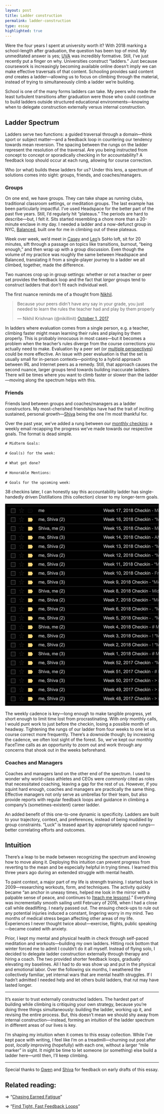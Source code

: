 ```yaml
---
layout: post
title: Ladder construction
permalink: ladder-construction
type: essay
highlighted: true
---
```


Were the four years I spent at university worth it? With 2018 marking a school-length after graduation, the question has been top of mind. My unmeditated answer is yes; [UVA](http://www.virginia.edu) was incredibly formative. Still, I’ve just recently put a finger on why. Universities construct “ladders.” Just because coursework is increasingly becoming available online doesn’t imply we can make effective traversals of that content. Schooling provides said content _and_ creates a ladder—allowing us to focus on climbing through the material, instead of trying to simultaneously climb a ladder we’re building.

School is one of the many forms ladders can take. My peers who made the least turbulent transitions after graduation were those who could continue to build ladders outside structured educational environments—knowing when to delegate construction externally versus internal construction.

## Ladder Spectrum

Ladders serve two functions: a guided traversal through a domain—think sport or subject matter—and a feedback loop in countering our tendency towards mean reversion. The spacing between the rungs on the ladder represent the resolution of the traversal. Are you being instructed from concept to concept or sporadically checking in for accountability? A feedback loop should occur at each rung, allowing for course correction.

Who (or what) builds these ladders for us? Under this lens, a spectrum of solutions comes into sight: groups, friends, and coaches/managers.

### Groups

On one end, we have groups. They can take shape as running clubs, traditional classroom settings, or meditation groups. The last example has been particularly impactful. I’ve used Headspace for the better part of the past five years. Still, I’d regularly hit “plateaus.” The periods are hard to describe—but, I felt it. Sits started resembling a chore more than a 20-minute enclave in my day. I needed a ladder and a now-defunct group in NYC, [Balanced](http://www.balanced.nyc), built one for me in climbing out of these plateaus.

Week over week, we’d meet in [Casey](https://twitter.com/CaseyRosengren) and [Leo](https://twitter.com/LeoWid)’s SoHo loft, sit for 20 minutes, sift through a passage on topics like transitions, burnout, “being enough,” and then wrap up with a group discussion. Even though the volume of my practice was roughly the same between Headspace and Balanced, translating it from a single-player journey to a ladder we all climbed, together, made the difference.

Two nuances crop up in group settings: whether or not a teacher or peer set provides the feedback loop and the fact that _larger_ groups tend to construct ladders that don’t fit each individual well.

The first nuance reminds me of a thought from [Nikhil](https://twitter.com/nikillinit).

<blockquote class="twitter-tweet" data-lang="en"><p lang="en" dir="ltr">Because your peers didn&#39;t have any say in your grade, you just needed to learn the rules the teacher had and play by them properly</p>&mdash; Nikhil Krishnan (@nikillinit) <a href="https://twitter.com/nikillinit/status/914636773447421952?ref_src=twsrc%5Etfw">October 1, 2017</a></blockquote> <script async src="https://platform.twitter.com/widgets.js" charset="utf-8"></script>

In ladders where evaluation comes from a single person, e.g. a teacher, climbing faster might mean learning their rules and playing by them properly. This is probably innocuous in most cases—but it becomes a problem when the teacher’s rules diverge from the course corrections you actually need to make. Evaluation by a peer set (or [multiple perspectives](/seek-perspectives)) could be more effective. An issue with peer evaluation is that the set is usually small for in-person contexts—pointing to a hybrid approach between IRL and Internet peers as a remedy. Still, that approach causes the second nuance, larger groups tend towards building inaccurate ladders. There will be times where you want to climb faster or slower than the ladder—moving along the spectrum helps with this.

### <a name="friends">Friends</a>

Friends land between groups and coaches/managers as a ladder constructors. My most-cherished friendships have had the trait of inciting sustained, personal growth—[Shiva](https://twitter.com/ShivaKilaru) being the one I’m most thankful for.

Over the past year, we’ve added a rung between our [monthly checkins](/monthly-checkins): a weekly email recapping the progress we’ve made towards our respective goals. The format is dead simple.

```
# Midterm Goals:

# Goal(s) for the week:

# What got done?

# Honorable Mentions:

# Goals for the upcoming week:
```

38 checkins later, I can honestly say this accountability ladder has single-handedly driven Distillations (this collection) closer to my longer-term goals.

![Email log of the checkins so far.](/public/images/checkin_log.png)

The weekly cadence is key—long enough to make tangible progress, yet short enough to limit time lost from procrastinating. With _only_ monthly calls, I would punt work to just before the checkin, losing a possible month of headway. Tightening the rungs of our ladder from four weeks to one let us course correct more frequently. There’s a downside though; by increasing the cadence, we often lost sight of the forest. So, we’ve kept our monthly FaceTime calls as an opportunity to zoom out and work through any concerns that shook out in the weeks beforehand.

### Coaches and Managers

Coaches and managers land on the other end of the spectrum. I used to wonder why world-class athletes and CEOs were _commonly_ cited as roles that necessitated coaching, leaving a gap for the rest of us. However, if you squint hard enough, coaches and managers are practically the same thing. Effective managers not only serve as umbrellas for their team, but also provide reports with regular feedback loops and guidance in climbing a company’s (sometimes-existent) career ladder.

An added benefit of this one-to-one dynamic is specificity. Ladders are built to your trajectory, context, and preferences, instead of being muddied by group constraints. “Luck” is teased apart by appropriately spaced rungs—better correlating efforts and outcomes.

## Intuition

There’s a leap to be made between recognizing the spectrum and knowing how to move along it. Deploying this intuition can prevent progress from reverting to the mean and be especially helpful in trying times. I learned this three years ago during an extended struggle with mental health.

To paint context, a major part of my life is strength training. I started back in 2009—researching workouts, form, and techniques. The activity quickly became “an anchor in uneasy times, helped me look in the mirror with a palpable sense of peace, and continues to [[teach me lessons](/time-under-tension)].” Everything was incrementally smooth sailing until February of 2016, when I had a close call while deadlifting. I nearly passed out. The ensuing check-ups to rule out any potential injuries induced a constant, lingering worry in my mind. Two months of medical stress began affecting other areas of my life. Experiences I never thought twice about—exercise, flights, public speaking—became coated with anxiety.

Prior, I kept my mental and physical health in check through self-paced meditation and workouts—building my own ladders. Hitting rock bottom that winter forced me to admit I couldn’t do it all myself. Instead of flying solo, I decided to delegate ladder construction externally through therapy and hiring a coach. The two provided shorter feedback loops, gradually elevating my baselines. All I had to do was show up and put in the physical and emotional labor. Over the following six months, I weathered the collectively familiar, yet internal wars that are mental health struggles. If I hadn’t admitted I needed help and let others build ladders, that rut may have lasted longer.

---

It’s easier to trust externally constructed ladders. The hardest part of building while climbing is critiquing your own strategy, because you’re doing three things simultaneously: building the ladder, working up it, and revising the entire process. But, this doesn’t mean we should shy away from internal construction—instead, forming an intuition of the ladder spectrum in different areas of our lives is key.

I’m shaping my intuition when it comes to this essay collection. While I’ve kept pace with writing, I feel like I’m on a treadmill—churning out post after post, _locally_ improving (hopefully) with each one, without a larger “mile marker” in sight. It might be time to let someone (or something) else build a ladder here—until then, I’ll keep climbing.

---

Special thanks to [Gwen](https://twitter.com/purpleyay) and [Shiva](http://twitter.com/ShivaKilaru) for feedback on early drafts of this essay.

## Related reading:

⇒ “[Chasing Earned Fatigue](/earned-fatigue)”

⇒ “[Find Tight, Fast Feedback Loops](https://docs.google.com/document/d/14oYTj9gn9_XVtcXnlbmOiCHPB7sm-IsC3yOcAer55i0/edit#heading=h.pzt11033qdtd)”
